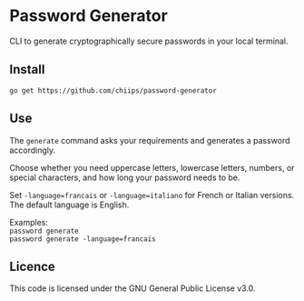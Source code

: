 # Password Generator
CLI to generate cryptographically secure passwords in your local terminal.

## Install

    go get https://github.com/chiips/password-generator

## Use

The `generate` command asks your requirements and generates a password accordingly.

Choose whether you need uppercase letters, lowercase letters, numbers, or special characters, and how long your password needs to be.

Set `-language=francais` or `-language=italiano` for French or Italian versions. The default language is English.

Examples:  
`password generate`  
`password generate -language=francais`  

## Licence

This code is licensed under the GNU General Public License v3.0.